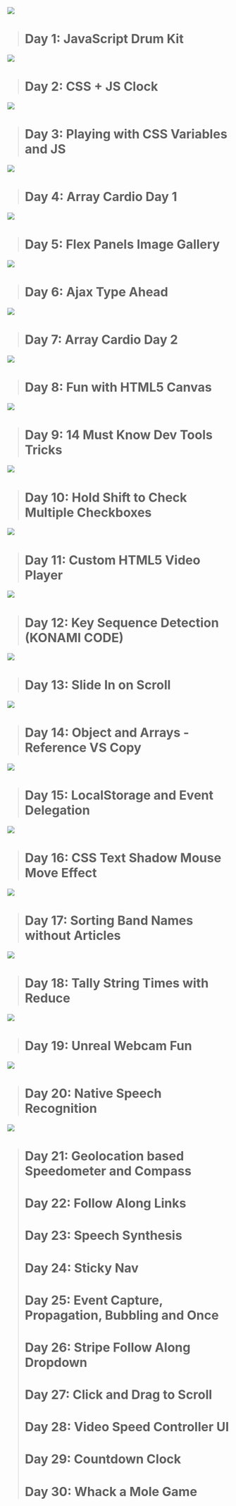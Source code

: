 ![](https://user-images.githubusercontent.com/120499369/229288739-af987ddb-bddf-4e69-8653-21c07e092352.jpg)
># Day 1: JavaScript Drum Kit
![](https://user-images.githubusercontent.com/120499369/229288822-6a9fe094-5ad2-4ed6-b80b-7acbb40f4d6b.jpg)
># Day 2: CSS + JS Clock
![](https://user-images.githubusercontent.com/120499369/229359985-a6b243bd-439f-45f1-b781-02d2e3e95118.jpg)
># Day 3: Playing with CSS Variables and JS
![](https://user-images.githubusercontent.com/120499369/229473017-a29c0800-9651-4a61-ba07-cbc0a2aaa702.jpg)
># Day 4: Array Cardio Day 1
![](https://user-images.githubusercontent.com/120499369/229769848-40d756d0-f018-43c8-8a7b-cf4533da5527.jpg)
># Day 5: Flex Panels Image Gallery
![](https://user-images.githubusercontent.com/120499369/229940358-7791a815-ead4-4560-bb68-54fcc229b1aa.jpg)
># Day 6: Ajax Type Ahead
![](https://user-images.githubusercontent.com/120499369/230332263-c1914bf5-7f64-4c3b-8f26-67e2f876e0b1.jpg)
># Day 7: Array Cardio Day 2
![](https://user-images.githubusercontent.com/120499369/230608171-88021408-09d3-4f1f-a64a-3512cad08d71.jpg)
># Day 8: Fun with HTML5 Canvas
![](https://user-images.githubusercontent.com/120499369/230737593-8cae0cc8-a70e-4f1e-a8c8-dd25283f16e0.jpg)
># Day 9: 14 Must Know Dev Tools Tricks
![](https://user-images.githubusercontent.com/120499369/230771106-4b41ab14-b0ad-44ed-ba18-49a035c1c098.jpg)
># Day 10: Hold Shift to Check Multiple Checkboxes
![](https://user-images.githubusercontent.com/120499369/230939299-a6c33be2-295c-4e86-912c-92e9265de835.jpg)
># Day 11: Custom HTML5 Video Player
![](https://user-images.githubusercontent.com/120499369/231149352-b6f98788-8fe2-48b8-a3ca-a873ecc92d14.jpg)
># Day 12: Key Sequence Detection (KONAMI CODE)
![](https://user-images.githubusercontent.com/120499369/231460043-0dd7be87-f79f-47db-aa3d-607216a9d998.jpg)
># Day 13: Slide In on Scroll
![](https://user-images.githubusercontent.com/120499369/231776315-bdb4bbc5-9a3f-4d2b-8c07-1c5efad0fe07.jpg)
># Day 14: Object and Arrays - Reference VS Copy
![](https://user-images.githubusercontent.com/120499369/232045527-08abc0aa-cd9e-4192-9a82-59125694441f.jpg)
># Day 15: LocalStorage and Event Delegation
![](https://user-images.githubusercontent.com/120499369/232235152-f581edee-2db3-4bb8-8820-fcc42cbc7d2e.jpg)
># Day 16: CSS Text Shadow Mouse Move Effect
![](https://user-images.githubusercontent.com/120499369/232316273-91c2887b-8e60-49c9-999f-26ddec241b7e.jpg)
># Day 17: Sorting Band Names without Articles
![](https://user-images.githubusercontent.com/120499369/232594592-fc65c031-d9e2-4184-9a78-8f788c976fb0.jpg)
># Day 18: Tally String Times with Reduce
![](https://user-images.githubusercontent.com/120499369/233477802-4c572026-b9d7-4138-9386-a7f09beb9e2d.jpg)
># Day 19: Unreal Webcam Fun
![](https://user-images.githubusercontent.com/120499369/233802856-efdc2049-69b4-4b9a-a506-6742880bedd2.jpg)
># Day 20: Native Speech Recognition
![](https://user-images.githubusercontent.com/120499369/233984634-24b6bec8-8b04-4c7d-aa8a-34c8250ab8ab.jpg)
># Day 21: Geolocation based Speedometer and Compass
># Day 22: Follow Along Links
># Day 23: Speech Synthesis
># Day 24: Sticky Nav
># Day 25: Event Capture, Propagation, Bubbling and Once
># Day 26: Stripe Follow Along Dropdown
># Day 27: Click and Drag to Scroll
># Day 28: Video Speed Controller UI
># Day 29: Countdown Clock
># Day 30: Whack a Mole Game
